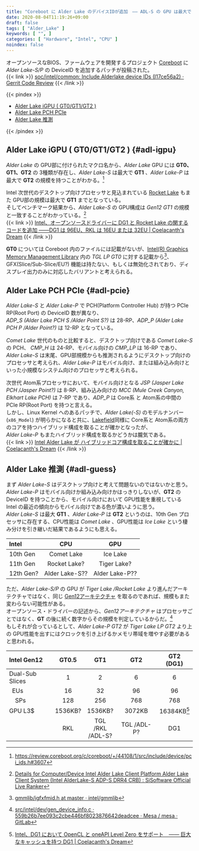 ```yaml
---
title: "Coreboot に Alder Lake のデバイスIDが追加　―― ADL-S の GPU は最大で GT1、ADL-P は GT2 か"
date: 2020-08-04T11:19:26+09:00
draft: false
tags: [ "Alder_Lake" ]
keywords: [ "", ]
categories: [ "Hardware", "Intel", "CPU" ]
noindex: false
---
```


オープンソースなBIOS、ファームウェアを開発するプロジェクト [Coreboot](https://www.coreboot.org/) に *Alder Lake-S/P* の DeviceID を追加するパッチが投稿された。  
{{< link >}} [soc/intel/common: Include Alderlake device IDs (I17ce56a2) · Gerrit Code Review](https://review.coreboot.org/c/coreboot/+/44108) {{< /link >}}

{{< pindex >}}


 * [Alder Lake iGPU ( GT0/GT1/GT2 )](#adl-igpu)
 * [Alder Lake PCH PCIe](#adl-pcie)
 * [Alder Lake 推測](#adl-guess)

{{< /pindex >}}

## Alder Lake iGPU ( GT0/GT1/GT2 ) {#adl-igpu}

*Alder Lake* の GPU部に付けられたマクロ名から、*Alder Lake* GPU には **GT0、GT1、GT2** の 3種類が存在し、*Alder Lake-S* は最大で **GT1** 、*Alder Lake-P* は最大で **GT2** の規模を持つことがわかる。[^adl-gpu-deviceid]  

[^adl-gpu-deviceid]: <https://review.coreboot.org/c/coreboot/+/44108/1/src/include/device/pci_ids.h#3607>

Intel 次世代のデスクトップ向けプロセッサと見込まれている [Rocket Lake](/tags/rocket_lake) もまた GPU部の規模は最大で **GT1** までとなっている。  
そしてベンチマーク結果から、*Alder Lake-S* の GPU構成は *Gen12 GT1* の規模と一致することがわかっている。[^adl-s-sisoftware]  
{{< link >}} [Intel、オープンソースドライバーに DG1 と Rocket Lake の関するコードを追加 ――DG1 は 96EU、RKL は 16EU または 32EU | Coelacanth's Dream](/posts/2020/05/08/intel-add-dg1-rkl-oss-driver/) {{< /link >}}

[^adl-s-sisoftware]: [Details for Computer/Device Intel Alder Lake Client Platform Alder Lake Client System (Intel AlderLake-S ADP-S DRR4 CRB) : SiSoftware Official Live Ranker](https://ranker.sisoftware.co.uk/show_system.php?q=cea598ab93aa98a193b5d2efc9bb86a0c9f4d2ba87a1d9e4c2a7c2ffcfe99aa79f&l=en)

**GT0** については Coreboot 内のファイルには記載がないが、[Intel(R) Graphics Memory Management Library](https://github.com/intel/gmmlib) 内の *TGL LP GT0* に対する記載から[^tgl-lp-gt0]、GFX(Slice/Sub-Slice/EU?) 機能は持たない、もしくは無効化されており、ディスプレイ出力のみに対応したバリアントと考えられる。  

[^tgl-lp-gt0]: [gmmlib/igfxfmid.h at master · intel/gmmlib](https://github.com/intel/gmmlib/blob/master/Source/inc/common/igfxfmid.h)

## Alder Lake PCH PCIe {#adl-pcie}
*Alder Lake-S* と *Alder Lake-P* で PCH(Platform Controller Hub) が持つ PCIe RP(Root Port) の DeviceID 数が異なり、  
*ADP_S (Alder Lake PCH S /Alder Point S?)* は 28-RP、*ADP_P (Alder Lake PCH P /Alder Point?)* は 12-RP となっている。  

*Comet Lake* 世代のものと比較すると、デスクトップ向けである *Comet Lake-S* の PCH、 *CMP_H* は 24-RP、モバイル向けの *CMP_LP* は 16-RP であり、  
*Alder Lake-S* は末尾、GPU部規模からも推測されるようにデスクトップ向けのプロセッサと考えられ、*Alder Lake-P* はモバイル向け、または組み込み向けといった小規模なシステム向けのプロセッサと考えられる。  

次世代 Atom系プロセッサにおいて、モバイル向けとなる *JSP (Jasper Lake PCH /Jasper Point?)* は 8-RP、組み込み向けの *MCC (Mule Creek Canyon, Elkhart Lake PCH)* は 7-RP であり、*ADP_P* は Core系 と Atom系の中間の PCIe RP(Root Port) を持つと言える。  
しかし、Linux Kernel へのあるパッチで、*Alder Lake(-S)* のモデルナンバー(`x86_Model`) が明らかになると共に、[Lakefield](/tags/lakefiled)同様に Core系と Atom系の両方のコアを持つハイブリッド構成を取ることが確かとなったが、  
*Alder Lake-P* もまたハイブリッド構成を取るかどうかは朧気である。  
{{< link >}} [Intel Alder Lake が ハイブリッドコア構成を取ることが確かに | Coelacanth's Dream](/posts/2020/07/21/intel-adl-hybrid-core/) {{< /link >}}

## Alder Lake 推測 {#adl-guess}
まず *Alder Lake-S* はデスクトップ向けと考えて問題ないのではないかと思う。  
*Alder Lake-P* はモバイル向けか組み込み向けかはっきりしないが、**GT2** の DeviceID を持つことから、モバイル向けにおいて GPU性能を重視している Intel の最近の傾向からモバイル向けである色が濃いように思う。  
*Alder Lake-S* は最大 **GT1** 、*Alder Lake-P* は **GT2** というのは、10th Gen プロセッサに存在する、CPU性能は *Comet Lake* 、GPU性能は *Ice Lake* という棲み分けを引き継いだ結果であるようにも思える。  

| Intel | CPU | GPU |
| :-- | :--: | :--: |
| 10th Gen | Comet Lake | Ice Lake |
| 11th Gen | Rocket Lake? | Tiger Lake? |
| 12th Gen? | Alder Lake-S?? | Alder Lake-P?? |

ただ、*Alder Lake-S/P* の GPU が *Tiger Lake /Rocket Lake* より進んだアーキテクチャではなく、同じ [Gen12アーキテクチャ](/tags/gen12) を取るのであれば、規模もまた変わらない可能性がある。  
オープンソース・ドライバーの記述から、*Gen12アーキテクチャ* はプロセッサごとではなく、**GT** の後に続く数字からその規模を判定しているからだ。[^gen12-dev-info]  
もしそれが合っているとして、*Alder Lake-P GT2* が *Tiger Lake LP GT2* より上の GPU性能を出すにはクロックを引き上げるかメモリ帯域を増やす必要があると思われる。  

[^gen12-dev-info]: [src/intel/dev/gen_device_info.c · 559b26b7ee093c2cbe446bf8023876642deadcee · Mesa / mesa · GitLab](https://gitlab.freedesktop.org/mesa/mesa/-/blob/559b26b7ee093c2cbe446bf8023876642deadcee/src/intel/dev/gen_device_info.c)

| Intel Gen12 | GT0.5 | GT1 | GT2 | GT2 (DG1) |
| :-- | :--: | :--: | :--: | :--: |
| Dual-Sub Slices | 1 | 2 | 6 | 6 |
| &ensp;EUs | 16 | 32 | 96 | 96 |
| &ensp;&ensp;SPs | 128 | 256 | 768 | 768 |
| GPU L3$ | 1536KB? | 1536KB? | 3072KB | 16384KB[^dg1-l3] |
| | RKL | TGL /RKL<br>/ADL-S? | TGL /ADL-P? | DG1 |

[^dg1-l3]: [Intel、DG1 において OpenCL と oneAPI Level Zero をサポート　―― 巨大なキャッシュを持つ DG1 | Coelacanth's Dream](/posts/2020/06/20/intel-dg1-support-opencl-levelzero/)
